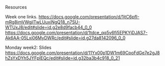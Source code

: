 Resources

Week one links.
https://docs.google.com/presentation/d/1jtC6pfI-mRg8imVWgjlTwLUuxiNgQ18_n7SU-WTUxJ8/edit#slide=id.g2e8d9facb44_0_0
https://docs.google.com/presentation/d/1tdce_qq5v6fi5EPKYjDJAS7-Ak6AA-05Lxi06MyDWRc/edit#slide=id.g27da8142096_0_0

Monday week2: Slides https://docs.google.com/presentation/d/11Yx00p1DW1m69CpoFdGe7e2gJ8hZsYxDYh5JYFpIEQc/edit#slide=id.g32ba3b4c918_0_21
